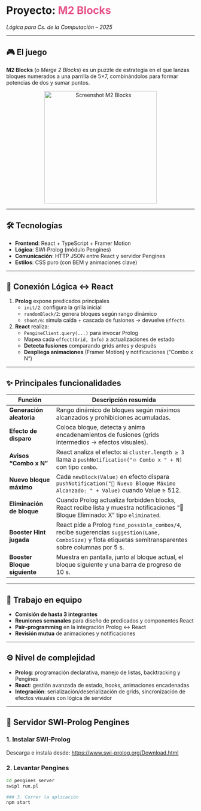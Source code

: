 # Proyecto: <span style="color:#e6538a">M2 Blocks</span>  
*Lógica para Cs. de la Computación – 2025*

---

## 🎮 El juego  
**M2 Blocks** (o *Merge 2 Blocks*) es un puzzle de estrategia en el que lanzas bloques numerados a una parrilla de 5×7, combinándolos para formar potencias de dos y sumar puntos.  

<p align="center">
  <img src="C:/Users/nacho/Desktop/2048-/proyecto-m2blocks-comision-2/docs/images/m2blocks-game-screenshot.png" alt="Screenshot M2 Blocks" width="300"/>
</p>

---

## 🛠️ Tecnologías  
- **Frontend**: React + TypeScript + Framer Motion  
- **Lógica**: SWI‑Prolog (módulo Pengines)  
- **Comunicación**: HTTP JSON entre React y servidor Pengines  
- **Estilos**: CSS puro (con BEM y animaciones clave)  

---

## 🔗 Conexión Lógica ↔ React  
1. **Prolog** expone predicados principales  
   - `init/2`: configura la grilla inicial  
   - `randomBlock/2`: genera bloques según rango dinámico  
   - `shoot/6`: simula caída + cascada de fusiones → devuelve `Effects`  
2. **React** realiza:  
   - `PengineClient.query(...)` para invocar Prolog  
   - Mapea cada `effect(Grid, Info)` a actualizaciones de estado  
   - **Detecta fusiones** comparando grids antes y después  
   - **Despliega animaciones** (Framer Motion) y notificaciones (“Combo x N”)  

---

## ✨ Principales funcionalidades  
| Función                         | Descripción resumida                                                                                                                                                                                                                                      |
|---------------------------------|------------------------------------------------------------------------------------------------------------------------------------------------------------------------------------------------------------------------------------------------------------|
| **Generación aleatoria**        | Rango dinámico de bloques según máximos alcanzados y prohibiciones acumuladas.                                                                                                                                                                           |
| **Efecto de disparo**           | Coloca bloque, detecta y anima encadenamientos de fusiones (grids intermedios → efectos visuales).                                                                                                                                                       |
| **Avisos “Combo x N”**          | React analiza el efecto: si `cluster.length ≥ 3` llama a `pushNotification("🔥 Combo x " + N)` con tipo `combo`.                                                                                                                                          |
| **Nuevo bloque máximo**         | Cada `newBlock(Value)` en efecto dispara `pushNotification("🎉 Nuevo Bloque Máximo Alcanzado: " + Value)` cuando Value ≥ 512.                                                                                                                              |
| **Eliminación de bloque**       | Cuando Prolog actualiza forbidden blocks, React recibe lista y muestra notificaciones “🚫 Bloque Eliminado: X” tipo `eliminated`.                                                                                                                          |
| **Booster Hint jugada**         | React pide a Prolog `find_possible_combos/4`, recibe sugerencias `suggestion(Lane, ComboSize)` y flota etiquetas semitransparentes sobre columnas por 5 s.                                                                                                 |
| **Booster Bloque siguiente**    | Muestra en pantalla, junto al bloque actual, el bloque siguiente y una barra de progreso de 10 s.                                                                                                                                                         |

---

## 🤝 Trabajo en equipo  
- **Comisión de hasta 3 integrantes**  
- **Reuniones semanales** para diseño de predicados y componentes React  
- **Pair‑programming** en la integración Prolog ↔ React  
- **Revisión mutua** de animaciones y notificaciones  

---

## ⚙️ Nivel de complejidad  
- **Prolog**: programación declarativa, manejo de listas, backtracking y Pengines  
- **React**: gestión avanzada de estado, hooks, animaciones encadenadas  
- **Integración**: serialización/deserialización de grids, sincronización de efectos visuales con lógica de servidor  

---

## 🚀 Servidor SWI‑Prolog Pengines  

### 1. Instalar SWI‑Prolog  
Descarga e instala desde: https://www.swi-prolog.org/Download.html  

### 2. Levantar Pengines  
```bash
cd pengines_server
swipl run.pl

### 3. Correr la aplicación
npm start

